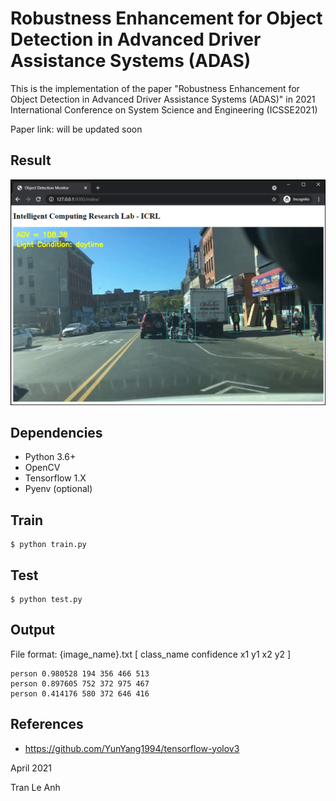 # Robustness Enhancement for Object Detection in Advanced Driver Assistance Systems (ADAS)

This is the implementation of the paper "Robustness Enhancement for Object Detection in Advanced Driver Assistance Systems (ADAS)"
in 2021 International Conference on System Science and Engineering (ICSSE2021)

Paper link: will be updated soon

## Result
<img src="images/icsse2021_result.png" width="1080">

## Dependencies
- Python 3.6+
- OpenCV
- Tensorflow 1.X
- Pyenv (optional)

## Train
```bashrc
$ python train.py
```

## Test
```bashrc
$ python test.py
```

## Output
File format: {image_name}.txt [ class_name confidence x1 y1 x2 y2 ]
```bashrc
person 0.980528 194 356 466 513
person 0.897605 752 372 975 467
person 0.414176 580 372 646 416
```

## References
- https://github.com/YunYang1994/tensorflow-yolov3

April 2021

Tran Le Anh

